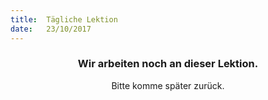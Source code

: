 ```yaml
---
title:  Tägliche Lektion
date:   23/10/2017
---
```


### <center>Wir arbeiten noch an dieser Lektion.</center>
<center>Bitte komme später zurück.</center>